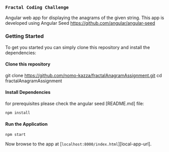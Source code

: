 
### `Fractal Coding Challenge`
Angular web app for displaying the anagrams of the given string.
This app is developed using Angular Seed https://github.com/angular/angular-seed

### Getting Started
To get you started you can simply clone this repository and install the dependencies:

#### Clone this repository
git clone https://github.com/nomo-kazza/fractalAnagramAssignment.git
cd fractalAnagramAssignment

#### Install Dependencies
for prerequisites please check the angular seed [README.md] file:
```
npm install
```

#### Run the Application
```
npm start
```
Now browse to the app at [`localhost:8000/index.html`][local-app-url].